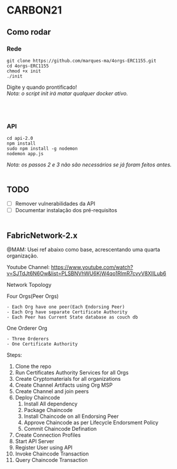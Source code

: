 # CARBON21

## Como rodar
### Rede
```
git clone https://github.com/marques-ma/4orgs-ERC1155.git
cd 4orgs-ERC1155
chmod +x init
./init
```
Digite y quando prontificado!<br>
*Nota: o script init irá matar qualquer docker ativo.*

<br><br>

### API
```
cd api-2.0
npm install
sudo npm install -g nodemon
nodemon app.js
```
*Nota: os passos 2 e 3 não são necessários se já foram feitos antes.*
<br><br>

## TODO
- [ ] Remover vulnerabilidades da API
- [ ] Documentar instalação dos pré-requisitos
<br><br>

## FabricNetwork-2.x
@MAM: Usei ref abaixo como base, acrescentando uma quarta organização. 

Youtube Channel: https://www.youtube.com/watch?v=SJTdJt6N6Ow&list=PLSBNVhWU6KjW4qo1RlmR7cvvV8XIILub6


Network Topology

Four Orgs(Peer Orgs)

    - Each Org have one peer(Each Endorsing Peer)
    - Each Org have separate Certificate Authority
    - Each Peer has Current State database as couch db


One Orderer Org

    - Three Orderers
    - One Certificate Authority



Steps:

1) Clone the repo
2) Run Certificates Authority Services for all Orgs
3) Create Cryptomaterials for all organizations
4) Create Channel Artifacts using Org MSP
5) Create Channel and join peers
6) Deploy Chaincode
   1) Install All dependency
   2) Package Chaincode
   3) Install Chaincode on all Endorsing Peer
   4) Approve Chaincode as per Lifecycle Endorsment Policy
   5) Commit Chaincode Defination
7) Create Connection Profiles
8) Start API Server
9) Register User using API
10) Invoke Chaincode Transaction
11) Query Chaincode Transaction

